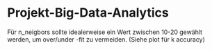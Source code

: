 # Projekt-Big-Data-Analytics

Für n_neigbors sollte idealerweise ein Wert zwischen 10-20 gewählt werden, um over/under -fit zu vermeiden. (Siehe plot für k accuracy) 
